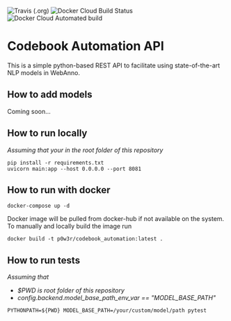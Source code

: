 ![Travis (.org)](https://img.shields.io/travis/floschne/codebook_automation)
![Docker Cloud Build Status](https://img.shields.io/docker/cloud/build/p0w3r/codebook_automation)
![Docker Cloud Automated build](https://img.shields.io/docker/cloud/automated/p0w3r/codebook_automation)

# Codebook Automation API

This is a simple python-based REST API to facilitate using state-of-the-art NLP models in WebAnno.

## How to add models
Coming soon...

## How to run locally

_Assuming that your in the root folder of this repository_
```
pip install -r requirements.txt
uvicorn main:app --host 0.0.0.0 --port 8081
```


## How to run with docker
```
docker-compose up -d
```
Docker image will be pulled from docker-hub if not available on the system.
To manually and locally build the image run
```
docker build -t p0w3r/codebook_automation:latest .
```

## How to run tests

_Assuming that_
 - _$PWD is root folder of this repository_
 - _config.backend.model_base_path_env_var == "MODEL_BASE_PATH"_
```
PYTHONPATH=${PWD} MODEL_BASE_PATH=/your/custom/model/path pytest
```
